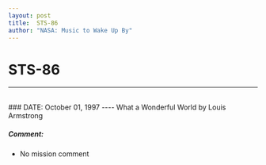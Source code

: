 ```yaml
---
layout: post
title:  STS-86
author: "NASA: Music to Wake Up By"
---
```


# STS-86
----
<br/>
### DATE: October 01, 1997
----
What a Wonderful World by Louis Armstrong

##### Comment:
* No mission comment
